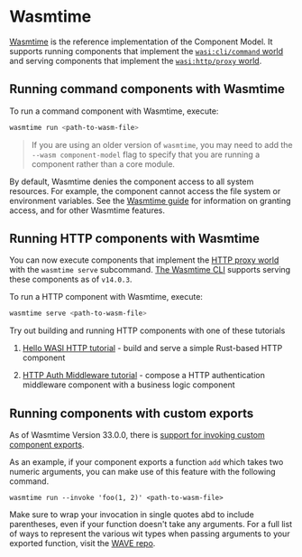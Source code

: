 # Wasmtime

[Wasmtime](https://github.com/bytecodealliance/wasmtime/) is the reference implementation of the Component Model. It supports running components that implement the [`wasi:cli/command` world](https://github.com/WebAssembly/wasi-cli/blob/main/wit/command.wit) and serving components that implement the [`wasi:http/proxy` world](https://github.com/WebAssembly/wasi-http/blob/main/wit/proxy.wit).

## Running command components with Wasmtime
To run a command component with Wasmtime, execute:

```sh
wasmtime run <path-to-wasm-file>
```

> If you are using an older version of `wasmtime`, you may need to add the `--wasm component-model` flag to specify that you are running a component rather than a core module.

By default, Wasmtime denies the component access to all system resources. For example, the component cannot access the file system or environment variables. See the [Wasmtime guide](https://docs.wasmtime.dev/) for information on granting access, and for other Wasmtime features.

## Running HTTP components with Wasmtime

You can now execute components that implement the [HTTP proxy world](https://github.com/WebAssembly/wasi-http/blob/main/wit/proxy.wit) with the `wasmtime serve` subcommand. [The Wasmtime CLI](https://github.com/bytecodealliance/wasmtime) supports serving these components as of `v14.0.3`. 

To run a HTTP component with Wasmtime, execute:
```sh
wasmtime serve <path-to-wasm-file>
```

Try out building and running HTTP components with one of these tutorials

1. [Hello WASI HTTP tutorial](https://github.com/sunfishcode/hello-wasi-http) - build and serve a simple Rust-based HTTP component

2. [HTTP Auth Middleware tutorial](https://github.com/fermyon/http-auth-middleware#running-with-wasmtime) - compose a HTTP authentication middleware component with a business logic component

## Running components with custom exports
As of Wasmtime Version 33.0.0, there is [support for invoking custom component exports](https://bytecodealliance.org/articles/invoking-component-functions-in-wasmtime-cli).


As an example, if your component exports a function `add` which takes two numeric arguments, you can make use of this feature with the following command.

`wasmtime run --invoke 'foo(1, 2)' <path-to-wasm-file>`

Make sure to wrap your invocation in single quotes abd to include parentheses, even if your function doesn't take any arguments. For a full list of ways to represent the various wit types when passing arguments to your exported function, visit the [WAVE repo](https://github.com/bytecodealliance/wasm-tools/tree/main/crates/wasm-wave).